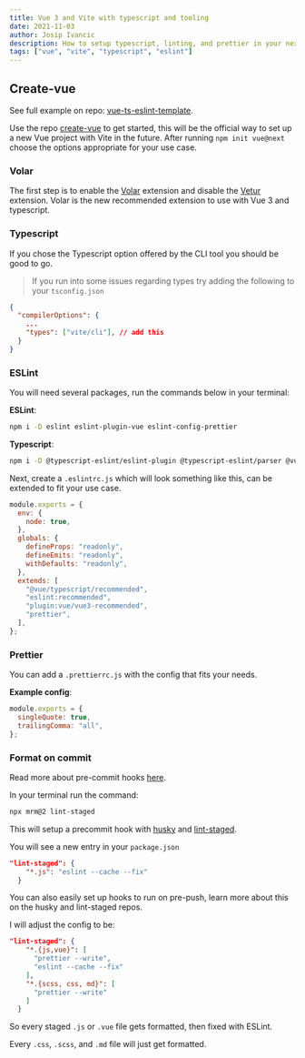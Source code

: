 ```yaml
---
title: Vue 3 and Vite with typescript and tooling
date: 2021-11-03
author: Josip Ivancic
description: How to setup typescript, linting, and prettier in your next Vue and Vite project
tags: ["vue", "vite", "typescript", "eslint"]
---
```


<script setup>
import PostMeta from '@/components/PostMeta.vue'
</script>

<PostMeta />

## Create-vue

See full example on repo: [vue-ts-eslint-template](https://github.com/josip2312/vue-ts-eslint-template).

Use the repo [create-vue](https://github.com/vuejs/create-vue) to get started, this will be the official way to set up a new Vue project with Vite in the future. After running `npm init vue@next` choose the options appropriate for your use case.

### Volar

The first step is to enable the [Volar](https://github.com/johnsoncodehk/volar) extension and disable the [Vetur](https://github.com/vuejs/vetur) extension.
Volar is the new recommended extension to use with Vue 3 and typescript.

### Typescript

If you chose the Typescript option offered by the CLI tool you should be good to go.

> If you run into some issues regarding types try adding the following to your `tsconfig.json`

```json
{
  "compilerOptions": {
    ...
    "types": ["vite/cli"], // add this
  }
}
```

### ESLint

You will need several packages, run the commands below in your terminal:

**ESLint**:

```bash
npm i -D eslint eslint-plugin-vue eslint-config-prettier
```

**Typescript**:

```bash
npm i -D @typescript-eslint/eslint-plugin @typescript-eslint/parser @vue/eslint-config-typescript
```

Next, create a `.eslintrc.js` which will look something like this, can be extended to fit your use case.

```js
module.exports = {
  env: {
    node: true,
  },
  globals: {
    defineProps: "readonly",
    defineEmits: "readonly",
    withDefaults: "readonly",
  },
  extends: [
    "@vue/typescript/recommended",
    "eslint:recommended",
    "plugin:vue/vue3-recommended",
    "prettier",
  ],
};
```

### Prettier

You can add a `.prettierrc.js` with the config that fits your needs.

**Example config**:

```js
module.exports = {
  singleQuote: true,
  trailingComma: "all",
};
```

### Format on commit

Read more about pre-commit hooks [here](https://prettier.io/docs/en/precommit.html).

In your terminal run the command:

```bash
npx mrm@2 lint-staged
```

This will setup a precommit hook with [husky](https://github.com/typicode/husky) and [lint-staged](https://github.com/okonet/lint-staged).

You will see a new entry in your `package.json`

```json
"lint-staged": {
    "*.js": "eslint --cache --fix"
  }
```

You can also easily set up hooks to run on pre-push, learn more about this on the husky and lint-staged repos.

I will adjust the config to be:

```json
"lint-staged": {
    "*.{js,vue}": [
      "prettier --write",
      "eslint --cache --fix"
    ],
    "*.{scss, css, md}": [
      "prettier --write"
    ]
  }
```

So every staged `.js` or `.vue` file gets formatted, then fixed with ESLint.

Every `.css`, `.scss`, and `.md` file will just get formatted.
